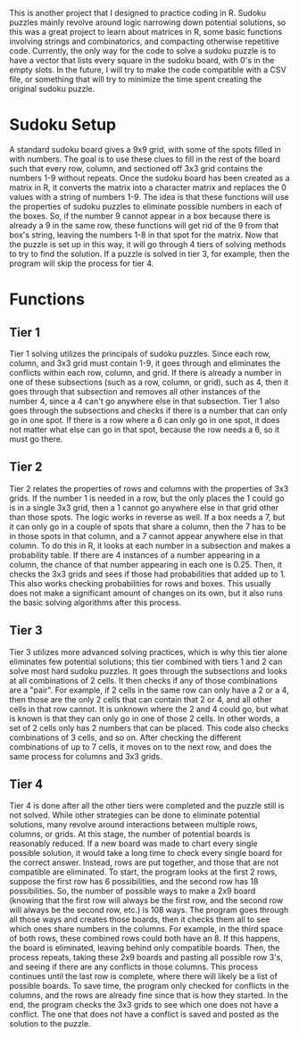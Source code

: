 This is another project that I designed to practice coding in R. Sudoku puzzles mainly revolve around logic narrowing down potential solutions, so this was a great project to learn about matrices in R, some basic functions involving strings and combinatorics, and compacting otherwise repetitive code. Currently, the only way for the code to solve a sudoku puzzle is to have a vector that lists every square in the sudoku board, with 0's in the empty slots. In the future, I will try to make the code compatible with a CSV file, or something that will try to minimize the time spent creating the original sudoku puzzle.

# Sudoku Setup

A standard sudoku board gives a 9x9 grid, with some of the spots filled in with numbers. The goal is to use these clues to fill in the rest of the board such that every row, column, and sectioned off 3x3 grid contains the numbers 1-9 without repeats. Once the sudoku board has been created as a matrix in R, it converts the matrix into a character matrix and replaces the 0 values with a string of numbers 1-9. The idea is that these functions will use the properties of sudoku puzzles to eliminate possible numbers in each of the boxes. So, if the number 9 cannot appear in a box because there is already a 9 in the same row, these functions will get rid of the 9 from that box's string, leaving the numbers 1-8 in that spot for the matrix. Now that the puzzle is set up in this way, it will go through 4 tiers of solving methods to try to find the solution. If a puzzle is solved in tier 3, for example, then the program will skip the process for tier 4.

# Functions

## Tier 1

Tier 1 solving utilizes the principals of sudoku puzzles. Since each row, column, and 3x3 grid must contain 1-9, it goes through and eliminates the conflicts within each row, column, and grid. If there is already a number in one of these subsections (such as a row, column, or grid), such as 4, then it goes through that subsection and removes all other instances of the number 4, since a 4 can't go anywhere else in that subsection. Tier 1 also goes through the subsections and checks if there is a number that can only go in one spot. If there is a row where a 6 can only go in one spot, it does not matter what else can go in that spot, because the row needs a 6, so it must go there.

## Tier 2

Tier 2 relates the properties of rows and columns with the properties of 3x3 grids. If the number 1 is needed in a row, but the only places the 1 could go is in a single 3x3 grid, then a 1 cannot go anywhere else in that grid other than those spots. The logic works in reverse as well. If a box needs a 7, but it can only go in a couple of spots that share a column, then the 7 has to be in those spots in that column, and a 7 cannot appear anywhere else in that column. To do this in R, it looks at each number in a subsection and makes a probability table. If there are 4 instances of a number appearing in a column, the chance of that number appearing in each one is 0.25. Then, it checks the 3x3 grids and sees if those had probabilities that added up to 1. This also works checking probabilities for rows and boxes. This usually does not make a significant amount of changes on its own, but it also runs the basic solving algorithms after this process.

## Tier 3

Tier 3 utilizes more advanced solving practices, which is why this tier alone eliminates few potential solutions; this tier combined with tiers 1 and 2 can solve most hard sudoku puzzles. It goes through the subsections and looks at all combinations of 2 cells. It then checks if any of those combinations are a "pair". For example, if 2 cells in the same row can only have a 2 or a 4, then those are the only 2 cells that can contain that 2 or 4, and all other cells in that row cannot. It is unknown where the 2 and 4 could go, but what is known is that they can only go in one of those 2 cells. In other words, a set of 2 cells only has 2 numbers that can be placed. This code also checks combinations of 3 cells, and so on. After checking the different combinations of up to 7 cells, it moves on to the next row, and does the same process for columns and 3x3 grids.

## Tier 4

Tier 4 is done after all the other tiers were completed and the puzzle still is not solved. While other strategies can be done to eliminate potential solutions, many revolve around interactions between multiple rows, columns, or grids. At this stage, the number of potential boards is reasonably reduced. If a new board was made to chart every single possible solution, it would take a long time to check every single board for the correct answer. Instead, rows are put together, and those that are not compatible are eliminated. To start, the program looks at the first 2 rows, suppose the first row has 6 possibilities, and the second row has 18 possibilities. So, the number of possible ways to make a 2x9 board (knowing that the first row will always be the first row, and the second row will always be the second row, etc.) is 108 ways. The program goes through all those ways and creates those boards, then it checks them all to see which ones share numbers in the columns. For example, in the third space of both rows, these combined rows could both have an 8. If this happens, the board is eliminated, leaving behind only compatible boards. Then, the process repeats, taking these 2x9 boards and pasting all possible row 3's, and seeing if there are any conflicts in those columns. This process continues until the last row is complete, where there will likely be a list of possible boards. To save time, the program only checked for conflicts in the columns, and the rows are already fine since that is how they started. In the end, the program checks the 3x3 grids to see which one does not have a conflict. The one that does not have a conflict is saved and posted as the solution to the puzzle.
